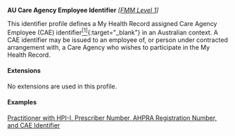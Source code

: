**AU Care Agency Employee Identifier**  *[[FMM Level 1](guidance.html)]*

This identifier profile defines a My Health Record assigned Care Agency Employee (CAE) identifier[<sup>[1]</sup>](http://ns.electronichealth.net.au/id/pcehr/caei/1.0/index.html){:target="_blank"} in an Australian context. A CAE identifier may be issued to an employee of, or person under contracted arrangement with, a Care Agency who wishes to participate in the My Health Record.


#### Extensions

No extensions are used in this profile.


#### Examples

[Practitioner with HPI-I, Prescriber Number, AHPRA Registration Number, and CAE Identifier](Practitioner-example0.html)
